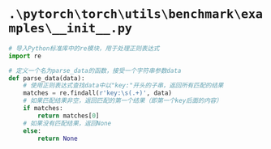# `.\pytorch\torch\utils\benchmark\examples\__init__.py`

```py
# 导入Python标准库中的re模块，用于处理正则表达式
import re

# 定义一个名为parse_data的函数，接受一个字符串参数data
def parse_data(data):
    # 使用正则表达式查找data中以"key:"开头的子串，返回所有匹配的结果
    matches = re.findall(r'key:\s(.+)', data)
    # 如果匹配结果非空，返回匹配的第一个结果（即第一个key后面的内容）
    if matches:
        return matches[0]
    # 如果没有匹配结果，返回None
    else:
        return None
```